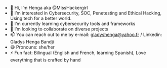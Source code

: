 - 👋 Hi, I’m Henga aka @MissHackergirl
- 👀 I’m interested in Cybersecurity, SOC, Penetesting and Ethical Hacking, Using tech  for a better world.
- 🌱 I’m currently learning cybersecurity tools and frameworks
- 💞️ I’m looking to collaborate on diverse projects
- 📫 You can reach out to me by e-mail: gladyshenga@yahoo.fr / Linkedin: Gladys Henga Bandji
- 😄 Pronouns: she/her
- ⚡ Fun fact: Bilingual (English and French, learning Spanish), Love everything that is crafted by hand

<!---
MissHackergirl/MissHackergirl is a ✨ special ✨ repository because its `README.md` (this file) appears on your GitHub profile.
You can click the Preview link to take a look at your changes.
--->
